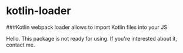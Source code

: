 # kotlin-loader

###Kotlin webpack loader allows to import Kotlin files into your JS

Hello. This package is not ready for using. If you're interested about it, contact me.